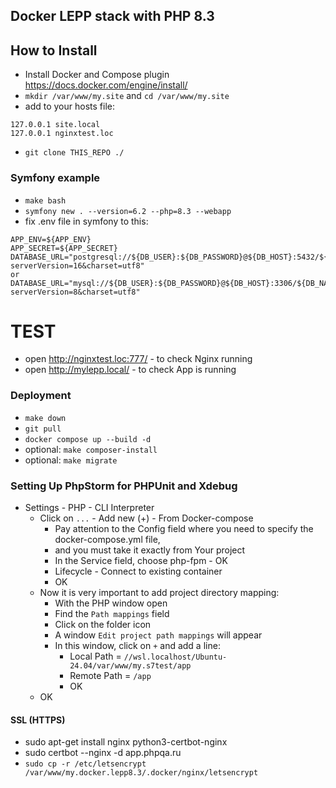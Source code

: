 ## Docker LEPP stack with PHP 8.3

## How to Install

- Install Docker and Compose plugin https://docs.docker.com/engine/install/
- `mkdir /var/www/my.site` and `cd /var/www/my.site`
- add to your hosts file:
```
127.0.0.1 site.local
127.0.0.1 nginxtest.loc
```

- `git clone THIS_REPO ./`

### Symfony example
- `make bash`
- `symfony new . --version=6.2 --php=8.3 --webapp`
- fix .env file in symfony to this:
```
APP_ENV=${APP_ENV}
APP_SECRET=${APP_SECRET}
DATABASE_URL="postgresql://${DB_USER}:${DB_PASSWORD}@${DB_HOST}:5432/${DB_NAME}?serverVersion=16&charset=utf8"
or
DATABASE_URL="mysql://${DB_USER}:${DB_PASSWORD}@${DB_HOST}:3306/${DB_NAME}?serverVersion=8&charset=utf8"
```


# TEST
- open http://nginxtest.loc:777/ - to check Nginx running
- open http://mylepp.local/ - to check App is running



### Deployment
- `make down`
- `git pull`
- `docker compose up --build -d`
- optional: `make composer-install`
- optional: `make migrate`


### Setting Up PhpStorm for PHPUnit and Xdebug

- Settings - PHP - CLI Interpreter
    - Click on `...` - Add new (+) - From Docker-compose
        - Pay attention to the Config field where you need to specify the docker-compose.yml file,
        - and you must take it exactly from Your project
        - In the Service field, choose php-fpm - OK
      - Lifecycle - Connect to existing container
      - OK
  - Now it is very important to add project directory mapping:
      - With the PHP window open
      - Find the `Path mappings` field
      - Click on the folder icon
      - A window `Edit project path mappings` will appear
      - In this window, click on `+` and add a line:
          - Local Path = `//wsl.localhost/Ubuntu-24.04/var/www/my.s7test/app`
          - Remote Path = `/app`
          - OK
  - OK


#### SSL (HTTPS)
- sudo apt-get install nginx python3-certbot-nginx
- sudo certbot --nginx -d app.phpqa.ru
- `sudo cp -r /etc/letsencrypt /var/www/my.docker.lepp8.3/.docker/nginx/letsencrypt`
